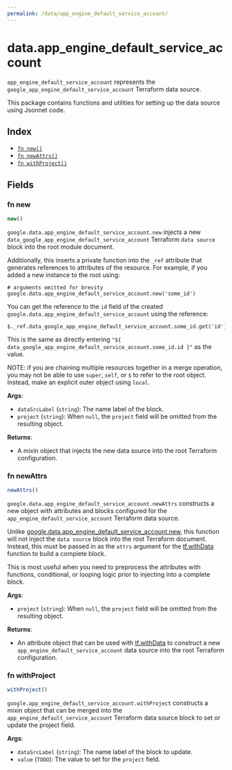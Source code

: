 ```yaml
---
permalink: /data/app_engine_default_service_account/
---
```


# data.app_engine_default_service_account

`app_engine_default_service_account` represents the `google_app_engine_default_service_account` Terraform data source.



This package contains functions and utilities for setting up the data source using Jsonnet code.


## Index

* [`fn new()`](#fn-new)
* [`fn newAttrs()`](#fn-newattrs)
* [`fn withProject()`](#fn-withproject)

## Fields

### fn new

```ts
new()
```


`google.data.app_engine_default_service_account.new` injects a new `data_google_app_engine_default_service_account` Terraform `data source`
block into the root module document.

Additionally, this inserts a private function into the `_ref` attribute that generates references to attributes of the
resource. For example, if you added a new instance to the root using:

    # arguments omitted for brevity
    google.data.app_engine_default_service_account.new('some_id')

You can get the reference to the `id` field of the created `google.data.app_engine_default_service_account` using the reference:

    $._ref.data_google_app_engine_default_service_account.some_id.get('id')

This is the same as directly entering `"${ data_google_app_engine_default_service_account.some_id.id }"` as the value.

NOTE: if you are chaining multiple resources together in a merge operation, you may not be able to use `super`, `self`,
or `$` to refer to the root object. Instead, make an explicit outer object using `local`.

**Args**:
  - `dataSrcLabel` (`string`): The name label of the block.
  - `project` (`string`):  When `null`, the `project` field will be omitted from the resulting object.

**Returns**:
- A mixin object that injects the new data source into the root Terraform configuration.


### fn newAttrs

```ts
newAttrs()
```


`google.data.app_engine_default_service_account.newAttrs` constructs a new object with attributes and blocks configured for the `app_engine_default_service_account`
Terraform data source.

Unlike [google.data.app_engine_default_service_account.new](#fn-appenginedefaultserviceaccountnew), this function will not inject the `data source`
block into the root Terraform document. Instead, this must be passed in as the `attrs` argument for the
[tf.withData](https://github.com/tf-libsonnet/core/tree/main/docs#fn-withdata) function to build a complete block.

This is most useful when you need to preprocess the attributes with functions, conditional, or looping logic prior to
injecting into a complete block.

**Args**:
  - `project` (`string`):  When `null`, the `project` field will be omitted from the resulting object.

**Returns**:
  - An attribute object that can be used with [tf.withData](https://github.com/tf-libsonnet/core/tree/main/docs#fn-withdata) to construct a new `app_engine_default_service_account` data source into the root Terraform configuration.


### fn withProject

```ts
withProject()
```

`google.app_engine_default_service_account.withProject` constructs a mixin object that can be merged into the `app_engine_default_service_account`
Terraform data source block to set or update the project field.



**Args**:
  - `dataSrcLabel` (`string`): The name label of the block to update.
  - `value` (`TODO`): The value to set for the `project` field.
